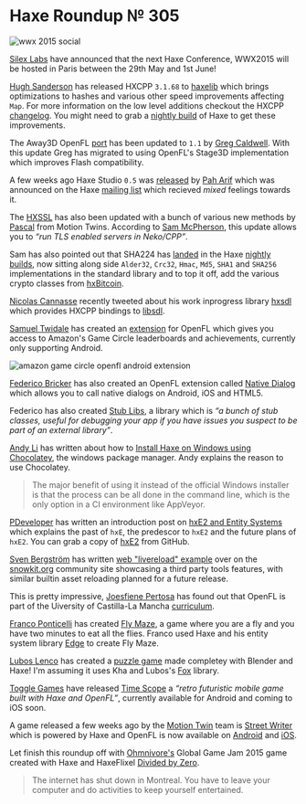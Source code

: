 [_template]: ../templates/roundup.html
[date]: / "2015-02-01 10:14:00"
[modified]: / "2015-02-01 15:45:00"
[published]: / "2015-02-01 15:45:00"
[“”]: a ""
# Haxe Roundup № 305

![wwx 2015 social](/img/305/wwx2015.png "WWX 2015 in Paris between 29th May and 1st June!")

[Silex Labs][tw1] have announced that the next Haxe Conference, WWX2015 will be hosted
in Paris between the 29th May and 1st June!

[Hugh Sanderson][tw2] has released HXCPP `3.1.68` to [haxelib][l1] which brings
optimizations to hashes and various other speed improvements affecting `Map`.
For more information on the low level additions checkout the HXCPP [changelog][l2].
You might need to grab a [nightly build][l8] of Haxe to get these improvements.

The Away3D OpenFL [port][l3] has been updated to `1.1` by [Greg Caldwell][tw3]. With 
this update Greg has migrated to using OpenFL's Stage3D implementation which 
improves Flash compatibility.

A few weeks ago Haxe Studio `0.5` was [released][l5] by [Pah Arif][gh1] which was
announced on the Haxe [mailing list][l4] which recieved _mixed_ feelings towards it.

The [HXSSL][l6] has also been updated with a bunch of various new methods by
[Pascal][tw4] from Motion Twins. According to [Sam McPherson][tw5], this update
allows you to _“run TLS enabled servers in Neko/CPP”_.

Sam has also pointed out that SHA224 has [landed][l7] in the Haxe [nightly builds][l8],
now sitting along side `Alder32`, `Crc32`, `Hmac`, `Md5`, `SHA1` and `SHA256` 
implementations in the standard library and to top it off, add the various crypto 
classes from [hxBitcoin][l9].

[Nicolas Cannasse][tw10] recently tweeted about his work inprogress library
[hxsdl][l15] which provides HXCPP bindings to [libsdl][l16].

[Samuel Twidale][tw6] has created an [extension][l10] for OpenFL which gives you 
access to Amazon's Game Circle leaderboards and achievements, currently only 
supporting Android.

![amazon game circle openfl android extension](/img/305/gamecircle.png "@Sam_Twidale Amazon GameCircle Leaderboards in Werewolf Tycoon")

[Federico Bricker][tw7] has also created an OpenFL extension called [Native 
Dialog][l11] which allows you to call native dialogs on Android, iOS and HTML5.

Federico has also created [Stub Libs][l12], a library which is _“a bunch of 
stub classes, useful for debugging your app if you have issues you suspect to 
be part of an external library”_.

[Andy Li][tw8] has written about how to [Install Haxe on Windows using 
Chocolatey][l13], the windows package manager. Andy explains the reason to use
Chocolatey.

> The major benefit of using it instead of the official Windows 
installer is that the process can be all done in the command line, which is the 
only option in a CI environment like AppVeyor.

[PDeveloper][tw9] has written an introduction post on [hxE2 and Entity Systems][l14]
which explains the past of `hxE`, the predescor to `hxE2` and the future plans of
`hxE2`. You can grab a copy of [hxE2][l14] from GitHub.

[Sven Bergström][tw11] has written [web "livereload" example][l17] over on the
[snowkit.org][l18] community site showcasing a third party tools features, with
similar builtin asset reloading planned for a future release.

This is pretty impressive, [Joesfiene Pertosa][tw12] has found out that OpenFL
is part of the Uiversity of Castilla-La Mancha [curriculum][l20].

[Franco Ponticelli][tw12] has created [Fly Maze][l21], a game where you are a fly
and you have two minutes to eat all the flies. Franco used Haxe and his entity
system library [Edge][l22] to create Fly Maze.

[Lubos Lenco][tw13] has created a [puzzle game][l23] made completey with 
Blender and Haxe! I'm assuming it uses Kha and Lubos's [Fox][l24] library.

[Toggle Games][l25] have released [Time Scope][l26] a _“retro futuristic mobile
game built with Haxe and OpenFL”_, currently available for Android and coming to
iOS soon.

A game released a few weeks ago by the [Motion Twin][l27] team is [Street Writer][l28]
which is powered by Haxe and OpenFL is now available on [Android][l29] and [iOS][l30].

Let finish this roundup off with [Ohmnivore's][tw13] Global Game Jam 2015 game created
with Haxe and HaxeFlixel [Divided by Zero][l31].

> The internet has shut down in Montreal. You have to leave your computer and do 
activities to keep yourself entertained.

[gh1]: https://github.com/misterpah "@misterpah"

[tw13]: https://twitter.com/4_AM_Games "@4_AM_Games"
[tw12]: https://twitter.com/fponticelli "@fponticelli"
[tw11]: https://twitter.com/___discovery "@___discovery"
[tw10]: https://twitter.com/ncannasse "@ncannasse"
[tw9]: https://twitter.com/PSvils "@PSvils"
[tw8]: https://twitter.com/andy_li "@andy_li"
[tw7]: https://twitter.com/fbricker "@fbricker"
[tw6]: https://twitter.com/Sam_Twidale "@Sam_Twidale"
[tw5]: https://twitter.com/sgmacpherson "@sgmacpherson"
[tw4]: https://twitter.com/mt_pperidont "@mt_pperidont"
[tw3]: https://twitter.com/Greg209 "@Greg209"
[tw2]: https://twitter.com/GameHaxe "@GameHaxe"
[tw1]: https://twitter.com/silexlabs "@silexlabs"

[l31]: http://globalgamejam.org/2015/games/divided-zero "Divided by Zero Global Game Jam 2015 Game"
[l30]: https://itunes.apple.com/us/app/street-writer-word-game/id914478841?mt=8 "Street Writer on iOS"
[l29]: https://play.google.com/store/apps/details?id=com.motiontwin.streetwriter "Street Writer on Android"
[l28]: http://street-writer.com/en/home "Street Writer - A free cross word game that breaks all the rules"
[l27]: http://motion-twin.com/ "Motion Twin"
[l26]: http://tg.typhex.com/timescope/ "Toggle Games Time Scope Game"
[l25]: http://tg.typhex.com "Toggle Games"
[l24]: https://github.com/luboslenco/fox "Haxe and Blender game framework on GitHub"
[l23]: https://7d44a6108da287fd3ba77fabbcffe661c4c017e2.googledrive.com/host/0B22ElR_OUmfdMFBMeTZ4eEdxUzg/index.html "Blender and Haxe Puzzel Game"
[l22]: https://github.com/fponticelli/edge "Edge Entity System on GitHub"
[l21]: http://flymaze.ponticelli.me "Fly Maze"
[l20]: https://twitter.com/Fiene_P/status/561137222674841601 "OpenFL part of a university curriculum!"
[l19]: http://underscorediscovery.github.io/flow/ "Flow Build Tool for Haxe"
[l18]: http://snowkit.org "Snowkit.org"
[l17]: http://snowkit.org/2015/01/26/web-livereload-example/ "Web LiveReload Example on Snowkit.org"
[l16]: https://www.libsdl.org "Simple DirectMedia Library"
[l15]: https://github.com/ncannasse/hxsdl "HxSDL on GitHub"
[l14]: https://github.com/PDeveloper/hxE2 "hxE2 on GitHub"
[l13]: http://blog.onthewings.net/2015/01/28/installing-haxe-on-windows-using-chocolatey/ "Installing Haxe on Windows Using Chocolatey"
[l12]: https://github.com/fbricker/stub-libs "Stub Libs on GitHub"
[l11]: https://github.com/fbricker/openfl-nativedialog "OpenFL Extension Native Dialog on GitHub"
[l10]: https://github.com/Tw1ddle/samcodes-gamecircle "Haxe Game Circle OpenFL extension on GitHub"
[l9]: https://github.com/cbatson/hxBitcoin/tree/master/com/fundoware/engine/crypto "HxBitcoin Crypto Classes on GitHub"
[l8]: http://builds.haxe.org "Nightly Builds of Haxe"
[l7]: https://github.com/HaxeFoundation/haxe/pull/3810/files "SHA224 added to Haxe"
[l6]: https://github.com/tong/hxssl/ "HXSSL on GitHub"
[l5]: https://github.com/misterpah/Haxe-Studio/wiki/How-to-install-Haxe-Studio "How to install Haxe Studio"
[l4]: https://groups.google.com/d/msg/haxelang/78t727fG29A/0M46JKwdECwJ "Haxe Studio 0.5 Released"
[l3]: https://github.com/away3d/away3d-core-openfl "Away3D OpenFL Port on GitHub"
[l2]: https://github.com/HaxeFoundation/hxcpp/blob/2bd0f967e0ec4733d762cf380fb1909b1436df86/Changes.md "HXCPP Changelog on GitHub"
[l1]: http://lib.haxe.org/p/hxcpp "HXCPP on lib.haxe.org"
